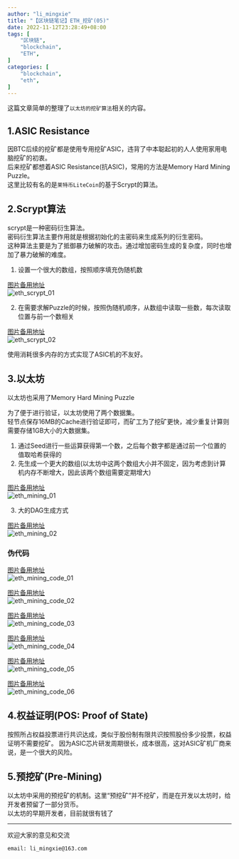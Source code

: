 ```yaml
---
author: "li_mingxie"
title: "【区块链笔记】ETH_挖矿(05)"
date: 2022-11-12T23:28:49+08:00
tags: [
    "区块链",
    "blockchain",
    "ETH",
]
categories: [
    "blockchain",
    "eth",
]
---
```


这篇文章简单的整理了`以太坊的挖矿算法`相关的内容。  <!--more-->  

## 1.ASIC Resistance

因BTC后续的挖矿都是使用专用挖矿ASIC，违背了中本聪起初的人人使用家用电脑挖矿的初衷。  
后来挖矿都想着ASIC Resistance(抗ASIC)，常用的方法是Memory Hard Mining Puzzle。  
这里比较有名的是`莱特币LiteCoin`的基于Scrypt的算法。

## 2.Scrypt算法

scrypt是一种密码衍生算法。  
密码衍生算法主要作用就是根据初始化的主密码来生成系列的衍生密码。  
这种算法主要是为了抵御暴力破解的攻击。通过增加密码生成的复杂度，同时也增加了暴力破解的难度。

1. 设置一个很大的数组，按照顺序填充伪随机数

[图片备用地址](https://limingxie.github.io/images/blockchain/ethereum/eth_scrypt_01.png)  
![eth_scrypt_01](https://mingxie-blog.oss-cn-beijing.aliyuncs.com/image/blockchain/ethereum/eth_scrypt_01.png)

2. 在需要求解Puzzle的时候，按照伪随机顺序，从数组中读取一些数，每次读取位置与前一个数相关

[图片备用地址](https://limingxie.github.io/images/blockchain/ethereum/eth_scrypt_02.png)  
![eth_scrypt_02](https://mingxie-blog.oss-cn-beijing.aliyuncs.com/image/blockchain/ethereum/eth_scrypt_02.png)

使用消耗很多内存的方式实现了ASIC机的不友好。

## 3.以太坊

以太坊也采用了Memory Hard Mining Puzzle

为了便于进行验证，以太坊使用了两个数据集。  
轻节点保存16MB的Cache进行验证即可，而矿工为了挖矿更快，减少重复计算则需要存储1GB大小的大数据集。

1. 通过Seed进行一些运算获得第一个数，之后每个数字都是通过前一个位置的值取哈希获得的
2. 先生成一个更大的数组(以太坊中这两个数组大小并不固定，因为考虑到计算机内存不断增大，因此该两个数组需要定期增大)

[图片备用地址](https://limingxie.github.io/images/blockchain/ethereum/eth_mining_01.png)  
![eth_mining_01](https://mingxie-blog.oss-cn-beijing.aliyuncs.com/image/blockchain/ethereum/eth_mining_01.png)

3. 大的DAG生成方式

[图片备用地址](https://limingxie.github.io/images/blockchain/ethereum/eth_mining_02.png)  
![eth_mining_02](https://mingxie-blog.oss-cn-beijing.aliyuncs.com/image/blockchain/ethereum/eth_mining_02.png)

### 伪代码

[图片备用地址](https://limingxie.github.io/images/blockchain/ethereum/eth_mining_code_01.png)  
![eth_mining_code_01](https://mingxie-blog.oss-cn-beijing.aliyuncs.com/image/blockchain/ethereum/eth_mining_code_01.png)

[图片备用地址](https://limingxie.github.io/images/blockchain/ethereum/eth_mining_code_02.png)  
![eth_mining_code_02](https://mingxie-blog.oss-cn-beijing.aliyuncs.com/image/blockchain/ethereum/eth_mining_code_02.png)

[图片备用地址](https://limingxie.github.io/images/blockchain/ethereum/eth_mining_code_03.png)  
![eth_mining_code_03](https://mingxie-blog.oss-cn-beijing.aliyuncs.com/image/blockchain/ethereum/eth_mining_code_03.png)

[图片备用地址](https://limingxie.github.io/images/blockchain/ethereum/eth_mining_code_04.png)  
![eth_mining_code_04](https://mingxie-blog.oss-cn-beijing.aliyuncs.com/image/blockchain/ethereum/eth_mining_code_04.png)

[图片备用地址](https://limingxie.github.io/images/blockchain/ethereum/eth_mining_code_05.png)  
![eth_mining_code_05](https://mingxie-blog.oss-cn-beijing.aliyuncs.com/image/blockchain/ethereum/eth_mining_code_05.png)

[图片备用地址](https://limingxie.github.io/images/blockchain/ethereum/eth_mining_code_06.png)  
![eth_mining_code_06](https://mingxie-blog.oss-cn-beijing.aliyuncs.com/image/blockchain/ethereum/eth_mining_code_06.png)

## 4.权益证明(POS: Proof of State)

按照所占权益投票进行共识达成，类似于股份制有限共识按照股份多少投票，权益证明不需要挖矿。
因为ASIC芯片研发周期很长，成本很高，这对ASIC矿机厂商来说，是一个很大的风险。  

## 5.预挖矿(Pre-Mining)

以太坊中采用的预挖矿的机制。这里“预挖矿”并不挖矿，而是在开发以太坊时，给开发者预留了一部分货币。  
以太坊的早期开发者，目前就很有钱了
  
----------------------------------------------
欢迎大家的意见和交流

`email: li_mingxie@163.com`
